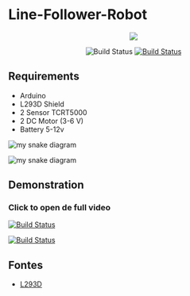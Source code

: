 # Line-Follower-Robot

<p align="center"><a href="https://www.arduino.cc/"><img src="https://res.cloudinary.com/elderlk/image/upload/v1561222307/arduino-logo-community.svg"></a></p>

<p align="center">
<img src="https://res.cloudinary.com/elderlk/image/upload/v1561222434/passing.svg" alt="Build Status">
<a href="https://opensource.org/licenses/MIT"><img src="https://res.cloudinary.com/elderlk/image/upload/v1561222632/MIT-license.svg" alt="Build Status"></a>

</p>

## Requirements

   - Arduino
   - L293D Shield
   - 2 Sensor TCRT5000 
   - 2 DC Motor (3-6 V)
   - Battery 5-12v


![my snake diagram](https://res.cloudinary.com/elderlk/image/upload/v1572317219/L293D_lbkmhp.png "L293S Diagram")

![my snake diagram](https://res.cloudinary.com/elderlk/image/upload/v1572317218/Table_Movement_dt0tye.png "Table")


## Demonstration
### Click to open de full video
<a href="https://res.cloudinary.com/elderlk/video/upload/v1572317552/demonstration_tracking_babgy9.mp4"><img src="https://res.cloudinary.com/elderlk/image/upload/v1572317734/demonstration_tracking_pnbjtw.gif" alt="Build Status"></a>

<a href="https://res.cloudinary.com/elderlk/video/upload/v1575841711/tracking_line_projeto_one_o438tc.mp4"><img src="https://res.cloudinary.com/elderlk/image/upload/v1575842128/tracking_line_projeto_one_gif_oxya68.gif" alt="Build Status"></a>


## Fontes
 <ul class="list">
         <li>
             <a href="https://www.arduinoecia.com.br/arduino-motor-shield-l293d/">L293D</a>
         </li>
 </ul>
